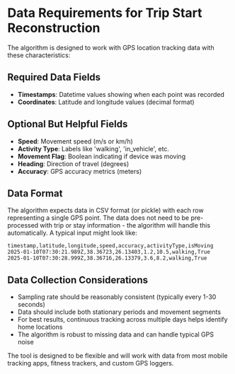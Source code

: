 # Data Requirements for Trip Start Reconstruction

The algorithm is designed to work with GPS location tracking data with these characteristics:

## Required Data Fields
- **Timestamps**: Datetime values showing when each point was recorded
- **Coordinates**: Latitude and longitude values (decimal format)

## Optional But Helpful Fields
- **Speed**: Movement speed (m/s or km/h)
- **Activity Type**: Labels like 'walking', 'in_vehicle', etc.
- **Movement Flag**: Boolean indicating if device was moving
- **Heading**: Direction of travel (degrees)
- **Accuracy**: GPS accuracy metrics (meters)

## Data Format
The algorithm expects data in CSV format (or pickle) with each row representing a single GPS point. The data does not need to be pre-processed with trip or stay information - the algorithm will handle this automatically. A typical input might look like:

```
timestamp,latitude,longitude,speed,accuracy,activityType,isMoving
2025-01-10T07:30:21.989Z,38.36723,26.13403,1.2,10.5,walking,True
2025-01-10T07:30:28.999Z,38.36716,26.13379,3.6,8.2,walking,True
```

## Data Collection Considerations
- Sampling rate should be reasonably consistent (typically every 1-30 seconds)
- Data should include both stationary periods and movement segments
- For best results, continuous tracking across multiple days helps identify home locations
- The algorithm is robust to missing data and can handle typical GPS noise

The tool is designed to be flexible and will work with data from most mobile tracking apps, fitness trackers, and custom GPS loggers.
